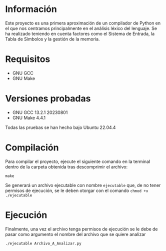 # Información

Este proyecto es una primera aproximación de un compilador de Python en el que nos centramos principalmente en el análisis léxico del lenguaje.
Se ha realizado teniendo en cuenta factores como el Sistema de Entrada, la Tabla de Símbolos y la gestión de la memoria.


# Requisitos

* GNU GCC
* GNU Make

# Versiones probadas
* GNU GCC 13.2.1 20230801
* GNU Make 4.4.1

Todas las pruebas se han hecho bajo Ubuntu 22.04.4

# Compilación

Para compilar el proyecto, ejecute el siguiente comando en la terminal dentro de la carpeta obtenida tras descomprimir el archivo:

```
make
```
Se generará un archivo ejecutable con nombre ```ejecutable``` que, de no tener permisos de ejecución, se le deben otorgar con el comando
```chmod +x ./ejecutable```

# Ejecución
Finalmente, una vez el archivo tenga permisos de ejecución se le debe de pasar como argumento el nombre del archivo que se quiere analizar
```
./ejecutable Archivo_A_Analizar.py
```
